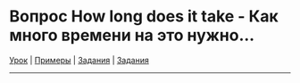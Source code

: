 # Вопрос How long does it take - Как много времени на это нужно...

[Урок](https://youtu.be/U8zcu5z8RfM) | [Примеры](https://youtu.be/SPNJ1EX5YzI) | [Задания](http://ok-tests.ru/unit-48-red/) | [Задания](http://okaudio.ru/grammar47-1)

---